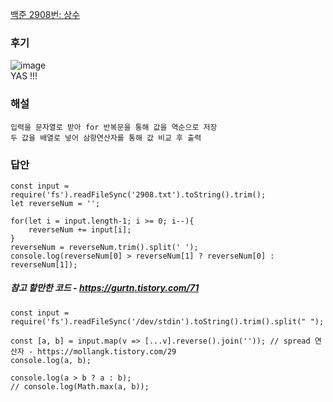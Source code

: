 [백준 2908번: 상수](https://www.acmicpc.net/problem/2908)

### 후기
![image](https://user-images.githubusercontent.com/49461207/181169633-ba83b061-f5e6-4e7c-b137-07a7340cc1b4.png)  
YAS !!!

### 해설
`입력을 문자열로 받아 for 반복문을 통해 값을 역순으로 저장`  
`두 값을 배열로 넣어 삼항연산자를 통해 값 비교 후 출력`

### 답안
```
const input = require('fs').readFileSync('2908.txt').toString().trim();
let reverseNum = '';

for(let i = input.length-1; i >= 0; i--){
    reverseNum += input[i];
}
reverseNum = reverseNum.trim().split(' ');
console.log(reverseNum[0] > reverseNum[1] ? reverseNum[0] : reverseNum[1]);
```


##### 참고 할만한 코드 - https://gurtn.tistory.com/71
```
const input = require('fs').readFileSync('/dev/stdin').toString().trim().split(" ");

const [a, b] = input.map(v => [...v].reverse().join('')); // spread 연산자 - https://mollangk.tistory.com/29
console.log(a, b);

console.log(a > b ? a : b);
// console.log(Math.max(a, b));
```
